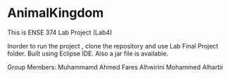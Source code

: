 # AnimalKingdom
This is ENSE 374 Lab Project (Lab4)

Inorder to run the project , clone the repository and use Lab Final Project folder.
Built using Eclipse IDE. Also a jar file is available.

Group Members:
Muhammamd Ahmed
Fares Alhwirini
Mohammed  Alharbi
